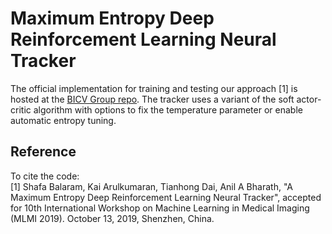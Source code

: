 # Maximum Entropy Deep Reinforcement Learning Neural Tracker
The official implementation for training and testing our approach [1] is hosted at the [BICV Group repo](https://bitbucket.org/bicv/maximum-entropy-drl-tracker/src/master/). 
The tracker uses a variant of the soft actor-critic algorithm with options to fix the temperature parameter or enable automatic entropy tuning. 

## Reference
To cite the code:    
[1] Shafa Balaram, Kai Arulkumaran, Tianhong Dai, Anil A Bharath, "A Maximum Entropy Deep Reinforcement Learning Neural Tracker", accepted for 10th International Workshop on Machine Learning in Medical Imaging (MLMI 2019). October 13, 2019, Shenzhen, China.